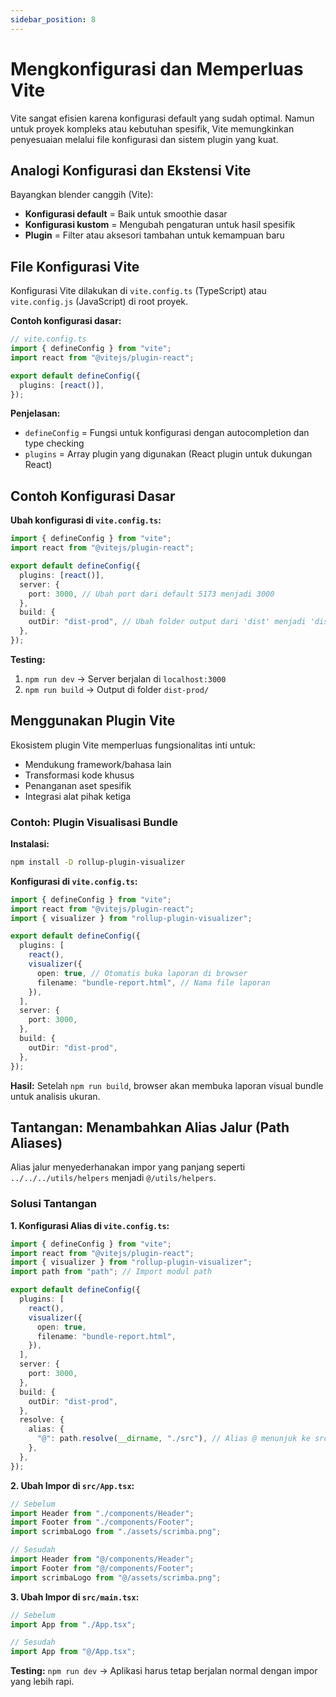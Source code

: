 ```yaml
---
sidebar_position: 8
---
```


# Mengkonfigurasi dan Memperluas Vite

Vite sangat efisien karena konfigurasi default yang sudah optimal. Namun untuk proyek kompleks atau kebutuhan spesifik, Vite memungkinkan penyesuaian melalui file konfigurasi dan sistem plugin yang kuat.

## Analogi Konfigurasi dan Ekstensi Vite

Bayangkan blender canggih (Vite):

- **Konfigurasi default** = Baik untuk smoothie dasar
- **Konfigurasi kustom** = Mengubah pengaturan untuk hasil spesifik
- **Plugin** = Filter atau aksesori tambahan untuk kemampuan baru

## File Konfigurasi Vite

Konfigurasi Vite dilakukan di `vite.config.ts` (TypeScript) atau `vite.config.js` (JavaScript) di root proyek.

**Contoh konfigurasi dasar:**

```typescript
// vite.config.ts
import { defineConfig } from "vite";
import react from "@vitejs/plugin-react";

export default defineConfig({
  plugins: [react()],
});
```

**Penjelasan:**

- `defineConfig` = Fungsi untuk konfigurasi dengan autocompletion dan type checking
- `plugins` = Array plugin yang digunakan (React plugin untuk dukungan React)

## Contoh Konfigurasi Dasar

**Ubah konfigurasi di `vite.config.ts`:**

```typescript
import { defineConfig } from "vite";
import react from "@vitejs/plugin-react";

export default defineConfig({
  plugins: [react()],
  server: {
    port: 3000, // Ubah port dari default 5173 menjadi 3000
  },
  build: {
    outDir: "dist-prod", // Ubah folder output dari 'dist' menjadi 'dist-prod'
  },
});
```

**Testing:**

1. `npm run dev` → Server berjalan di `localhost:3000`
2. `npm run build` → Output di folder `dist-prod/`

## Menggunakan Plugin Vite

Ekosistem plugin Vite memperluas fungsionalitas inti untuk:

- Mendukung framework/bahasa lain
- Transformasi kode khusus
- Penanganan aset spesifik
- Integrasi alat pihak ketiga

### Contoh: Plugin Visualisasi Bundle

**Instalasi:**

```bash
npm install -D rollup-plugin-visualizer
```

**Konfigurasi di `vite.config.ts`:**

```typescript
import { defineConfig } from "vite";
import react from "@vitejs/plugin-react";
import { visualizer } from "rollup-plugin-visualizer";

export default defineConfig({
  plugins: [
    react(),
    visualizer({
      open: true, // Otomatis buka laporan di browser
      filename: "bundle-report.html", // Nama file laporan
    }),
  ],
  server: {
    port: 3000,
  },
  build: {
    outDir: "dist-prod",
  },
});
```

**Hasil:** Setelah `npm run build`, browser akan membuka laporan visual bundle untuk analisis ukuran.

## Tantangan: Menambahkan Alias Jalur (Path Aliases)

Alias jalur menyederhanakan impor yang panjang seperti `../../../utils/helpers` menjadi `@/utils/helpers`.

### Solusi Tantangan

**1. Konfigurasi Alias di `vite.config.ts`:**

```typescript
import { defineConfig } from "vite";
import react from "@vitejs/plugin-react";
import { visualizer } from "rollup-plugin-visualizer";
import path from "path"; // Import modul path

export default defineConfig({
  plugins: [
    react(),
    visualizer({
      open: true,
      filename: "bundle-report.html",
    }),
  ],
  server: {
    port: 3000,
  },
  build: {
    outDir: "dist-prod",
  },
  resolve: {
    alias: {
      "@": path.resolve(__dirname, "./src"), // Alias @ menunjuk ke src
    },
  },
});
```

**2. Ubah Impor di `src/App.tsx`:**

```typescript
// Sebelum
import Header from "./components/Header";
import Footer from "./components/Footer";
import scrimbaLogo from "./assets/scrimba.png";

// Sesudah
import Header from "@/components/Header";
import Footer from "@/components/Footer";
import scrimbaLogo from "@/assets/scrimba.png";
```

**3. Ubah Impor di `src/main.tsx`:**

```typescript
// Sebelum
import App from "./App.tsx";

// Sesudah
import App from "@/App.tsx";
```

**Testing:** `npm run dev` → Aplikasi harus tetap berjalan normal dengan impor yang lebih rapi.

#
